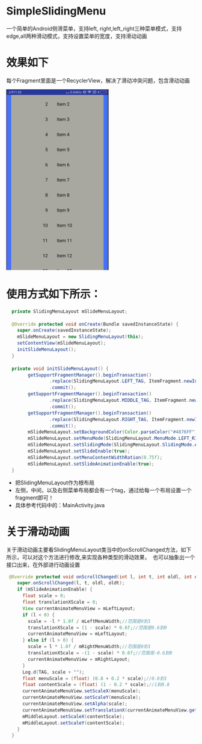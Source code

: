 # SimpleSlidingMenu
一个简单的Android侧滑菜单，支持left, right,left_right三种菜单模式，支持edge,all两种滑动模式，支持设置菜单的宽度，支持滑动动画
# 效果如下

每个Fragment里面是一个RecyclerView，解决了滑动冲突问题，包含滑动动画

![演示效果图](https://github.com/EasyLiu-Ly/SimpleSlidingMenu/blob/master/simpleSlidingMenu.gif)

# 使用方式如下所示：


```java
  private SlidingMenuLayout mSlideMenuLayout;

  @Override protected void onCreate(Bundle savedInstanceState) {
    super.onCreate(savedInstanceState);
    mSlideMenuLayout = new SlidingMenuLayout(this);
    setContentView(mSlideMenuLayout);
    initSlideMenuLayout();
  }

  private void initSlideMenuLayout() {
        getSupportFragmentManager().beginTransaction()
                .replace(SlidingMenuLayout.LEFT_TAG, ItemFragment.newInstance(1))
                .commit();
        getSupportFragmentManager().beginTransaction()
                .replace(SlidingMenuLayout.MIDDLE_TAG, ItemFragment.newInstance(1))
                .commit();
        getSupportFragmentManager().beginTransaction()
                .replace(SlidingMenuLayout.RIGHT_TAG, ItemFragment.newInstance(1))
                .commit();
        mSlideMenuLayout.setBackgroundColor(Color.parseColor("#4876FF"));
        mSlideMenuLayout.setMenuMode(SlidingMenuLayout.MenuMode.LEFT_RIGHT);
        mSlideMenuLayout.setSlidingMode(SlidingMenuLayout.SlidingMode.ALL);
        mSlideMenuLayout.setSlideEnable(true);
        mSlideMenuLayout.setMenuContentWidthRation(0.75f);
        mSlideMenuLayout.setSlideAnimationEnable(true);
  }
```
* 把SlidingMenuLayout作为根布局
* 左侧，中间，以及右侧菜单布局都会有一个tag，通过给每一个布局设置一个fragment即可！
* 具体参考代码中的：MainActivity.java

# 关于滑动动画
关于滑动动画主要看SlidingMenuLayout类当中的onScrollChanged方法，如下所示，可以对这个方法进行修改,来实现各种类型的滑动效果，
 也可以抽象出一个接口出来，在外部进行动画设置
```java
 @Override protected void onScrollChanged(int l, int t, int oldl, int oldt) {
    super.onScrollChanged(l, t, oldl, oldt);
    if (mSlideAnimationEnable) {
      float scale = 0;
      float translationXScale = 0;
      View currentAnimateMenuView = mLeftLayout;
      if (l < 0) {
        scale = -l * 1.0f / mLeftMenuWidth;//范围是0到1
        translationXScale = (1 - scale) * 0.6f;//范围是0.6到0
        currentAnimateMenuView = mLeftLayout;
      } else if (l > 0) {
        scale = l * 1.0f / mRightMenuWidth;//范围是0到1
        translationXScale = -(1 - scale) * 0.6f;//范围是-0.6到0
        currentAnimateMenuView = mRightLayout;
      }
      Log.d(TAG, scale + "");
      float menuScale = (float) (0.8 + 0.2 * scale);//0.8到1
      float contentScale = (float) (1 - 0.2 * scale);//1到0.8
      currentAnimateMenuView.setScaleX(menuScale);
      currentAnimateMenuView.setScaleY(menuScale);
      currentAnimateMenuView.setAlpha(scale);
      currentAnimateMenuView.setTranslationX(currentAnimateMenuView.getWidth() * translationXScale);
      mMiddleLayout.setScaleX(contentScale);
      mMiddleLayout.setScaleY(contentScale);
    }
  }
```


